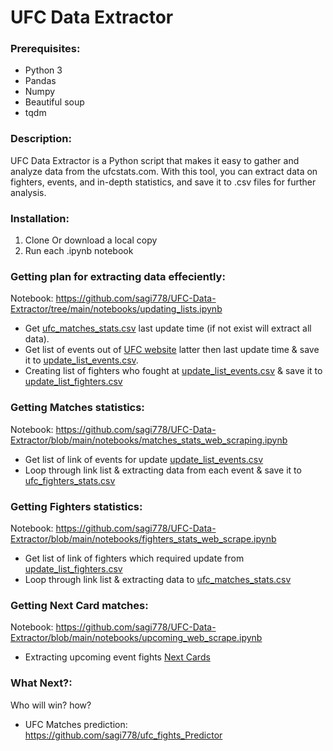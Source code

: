 # UFC Data Extractor
### Prerequisites:
 - Python 3
 - Pandas
 - Numpy
 - Beautiful soup
 - tqdm

### Description:
UFC Data Extractor is a Python script that makes it easy to gather and analyze data from the ufcstats.com. With this tool, you can extract data on fighters, events, and in-depth statistics, and save it to .csv files for further analysis.

### Installation:
1. Clone Or download a local copy
2. Run each .ipynb notebook

### Getting plan for extracting data effeciently:
Notebook: https://github.com/sagi778/UFC-Data-Extractor/tree/main/notebooks/updating_lists.ipynb
- Get [ufc_matches_stats.csv](https://github.com/sagi778/UFC-Data-Extractor/blob/main/data/ufc_matches_stats.csv) last update time (if not exist will extract all data). 
- Get list of events out of [UFC website](http://www.ufcstats.com/statistics/events/completed) latter then last update time & save it to [update_list_events.csv](https://github.com/sagi778/UFC-Data-Extractor/blob/main/data/update_list_events.csv).
- Creating list of fighters who fought at [update_list_events.csv](https://github.com/sagi778/UFC-Data-Extractor/blob/main/data/update_list_events.csv) & save it to [update_list_fighters.csv](https://github.com/sagi778/UFC-Data-Extractor/blob/main/data/update_list_fighters.csv)

### Getting Matches statistics:
Notebook: https://github.com/sagi778/UFC-Data-Extractor/blob/main/notebooks/matches_stats_web_scraping.ipynb
- Get list of link of events for update [update_list_events.csv](https://github.com/sagi778/UFC-Data-Extractor/blob/main/data/update_list_events.csv)
- Loop through link list & extracting data from each event & save it to [ufc_fighters_stats.csv](https://github.com/sagi778/UFC-Data-Extractor/blob/main/data/ufc_fighters_stats.csv)

### Getting Fighters statistics:
Notebook: https://github.com/sagi778/UFC-Data-Extractor/blob/main/notebooks/fighters_stats_web_scrape.ipynb
- Get list of link of fighters which required update from [update_list_fighters.csv](https://github.com/sagi778/UFC-Data-Extractor/blob/main/data/update_list_fighters.csv)
- Loop through link list & extracting data to [ufc_matches_stats.csv](https://github.com/sagi778/UFC-Data-Extractor/blob/main/data/ufc_matches_stats.csv)

### Getting Next Card matches:
Notebook: https://github.com/sagi778/UFC-Data-Extractor/blob/main/notebooks/upcoming_web_scrape.ipynb
- Extracting upcoming event fights [Next Cards](https://github.com/sagi778/UFC-Data-Extractor/blob/main/cards/)

### What Next?: 
Who will win? how?
- UFC Matches prediction: https://github.com/sagi778/ufc_fights_Predictor

